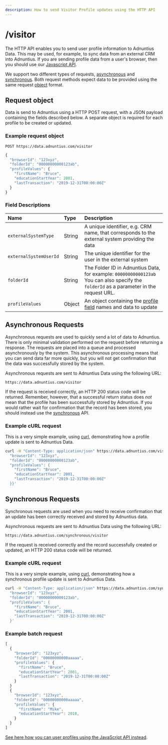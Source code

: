 ```yaml
---
description: How to send Visitor Profile updates using the HTTP API
---
```


# /visitor

The HTTP API enables you to send user profile information to Adnuntius Data. This may be used, for example, to sync data from an external CRM into Adnuntius. If you are sending profile data from a user's browser, then you should use our [Javascript API](https://github.com/Adnuntius/documentation/tree/50a3df0369e45b2a0c5440061e32280f04720ca5/adnuntius-data/sending-data/http/javascript.md).

We support two different types of requests, [asynchronous](https://github.com/Adnuntius/documentation/tree/50a3df0369e45b2a0c5440061e32280f04720ca5/adnuntius-data/sending-data/http/http.md#asynchronous-requests) and [synchronous](https://github.com/Adnuntius/documentation/tree/50a3df0369e45b2a0c5440061e32280f04720ca5/adnuntius-data/sending-data/http/http.md#synchronous-requests). Both request methods expect data to be provided using the same request [object](https://github.com/Adnuntius/documentation/tree/50a3df0369e45b2a0c5440061e32280f04720ca5/adnuntius-data/sending-data/http/http.md#request-object) format.

## Request object

Data is send to Adnuntius using a HTTP POST request, with a JSON payload containing the fields described below. A separate object is required for each profile to be created or updated.

### Example request object

```text
POST https://data.adnuntius.com/visitor
```

```javascript
{
  "browserId": "123xyz",
  "folderId": "00000000000123ab",
  "profileValues": {
    "firstName": "Bruce",
    "educationStartYear": 2001,
    "lastTransaction": "2019-12-31T00:00:00Z"
  }
}
```

### Field Descriptions

| Name | Type | Description |
| :--- | :--- | :--- |
| `externalSystemType` | String | A unique identifier, e.g. CRM name, that corresponds to the external system providing the data |
| `externalSystemUserId` | String | The unique identifier for the user in the external system |
| `folderId` | String | The Folder ID in Adnuntius Data, for example: `00000000000123ab` You can also specify the `folderId` as a parameter in the request URL. |
| `profileValues` | Object | An object containing the [profile field](../fields.md) names and data to update |

## Asynchronous Requests

Asynchronous requests are used to quickly send a lot of data to Adnuntius. There is only minimal validation performed on the request before returning a response. The requests are placed into a queue and processed asynchronously by the system. This asynchronous processing means that you can send data far more quickly, but you will not get confirmation that the data was successfully stored by the system.

Asynchronous requests are sent to Adnuntius Data using the following URL:

`https://data.adnuntius.com/visitor`

If the request is received correctly, an HTTP 200 status code will be returned. Remember, however, that a successful return status does _not_ mean that the profile has been successfully stored by Adnuntius. If you would rather wait for confirmation that the record has been stored, you should instead use the [synchronous](https://github.com/Adnuntius/documentation/tree/50a3df0369e45b2a0c5440061e32280f04720ca5/adnuntius-data/sending-data/http/http.md#synchronous-requests) API.

### Example cURL request

This is a very simple example, using [curl](https://curl.haxx.se), demonstrating how a profile update is sent to Adnuntius Data.

```bash
curl -H "Content-Type: application/json" https://data.adnuntius.com/visitor -d '{
  "browserId": "123xyz",
  "folderId": "00000000000123ab",
  "profileValues": {
    "firstName": "Bruce",
    "educationStartYear": 2001,
    "lastTransaction": "2019-12-31T00:00:00Z"
  }}'
```

## Synchronous Requests

Synchronous requests are used when you need to receive confirmation that an update has been correctly received and stored by Adnuntius data.

Asynchronous requests are sent to Adnuntius Data using the following URL:

`https://data.adnuntius.com/synchronous/visitor`

If the request is received correctly and the record successfully created or updated, an HTTP 200 status code will be returned.

### Example cURL request

This is a very simple example, using [curl](https://curl.haxx.se), demonstrating how a synchronous profile update is sent to Adnuntius Data.

```bash
curl -H "Content-Type: application/json" https://data.adnuntius.com/synchronous/visitor -d '{
  "browserId": "123xyz",
  "folderId": "00000000000123ab",
  "profileValues": {
    "firstName": "Bruce",
    "educationStartYear": 2001,
    "lastTransaction": "2019-12-31T00:00:00Z"
  }'
```



### Example batch request

```javascript
[
  {
    "browserId": "123xyz",
    "folderId": "00000000000aaaaa",
    "profileValues": {
      "firstName": "Bruce",
      "educationStartYear": 2001,
      "lastTransaction": "2019-12-31T00:00:00Z"
    }
  }
  {
    "browserId": "123xyz",
    "folderId": "00000000000aaaaa",
    "profileValues": {
      "firstName": "Mike",
      "educationStartYear": 2018,
    }
  }
]
```

[See here how you can user profiles using the JavaScript API instead](../javascript/page-views.md).

